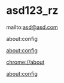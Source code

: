 # asd123_rz
mailto:asd@asd.com

about:config

[about:config](http://about:config)

[chrome://about](chrome://about)

[about:config](http://about:about)
